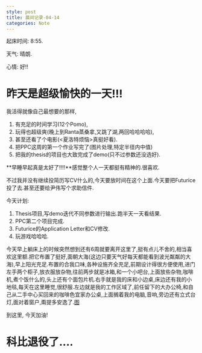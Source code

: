```yaml
---
style: post
title: 晨间记录-04-14
categories: Note
---
```

起床时间:  8:55.

天气:  晴朗.

心情:  好!!

昨天是超级愉快的一天!!!
===

我活得就像自己最想要的那样,

1. 有充足的时间学习(12个Pomo),
2. 玩得也超级爽(晚上到Ranta蒸桑拿,又跳了湖,两回哈哈哈哈),
3. 甚至还看了个电影(<夏洛特烦恼>真挺好看).
4. 把PPC这周的第一个作业写完了(图片处理,特定半径内中值)
5. 把我的thesis的项目也大致完成了demo(只不过参数还没选好).

**早睡早起真是太好了!!!!**感觉整个人一天都挺有精神的.很喜欢.

不过我并没有继续投简历写CV什么的,今天要放时间在这个上面.今天要把Futurice投了去.甚至还要给尹伟写个求助信件.

今天计划:

1. Thesis项目,写demo迭代不同参数进行输出.跑半天一天看结果.
2. PPC第二个项目完成.
3. Futurice的Application Letter和CV修改.
4. 玩游戏哈哈哈.

今天早上躺床上的时候突然想到还有6周就要离开这里了,挺有点儿不舍的,相当喜欢这里额.把它布置了挺好,面朝大海(这边只要天气好每天都能看到波光粼粼的大海),早上阳光充足.布置的合我口味,各种设施齐全充足,前期设计得很方便使用,进门左手两个柜子,放衣服放杂物,往前两步就是冰箱,和一个小吧台,上面放些杂物,咖啡机,煮个饭什么的,头上还有个面包片机.右手就是我的床和小边桌,床边还有我的小地毯,每天在这里睡觉,很舒服.左边就是我的工作区域了,前任留下的大办公椅,和自己从二手中心买回来的咖啡色宜家办公桌,上面搁着我的电脑,音响,旁边还有立式台灯,面对着窗户,甭提多安逸了.[图][pic]

到这里, 今天加油!

科比退役了....
===

[pic]: {{base}}/assets/jmt106.jpg

